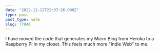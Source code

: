 ```yaml
---
date: "2022-12-12T21:37:26.000Z"
type: post 
post_type: note
slug: 77846
---
```

I have moved the code that generates my Micro Blog from Heroku to a Raspberry Pi in my closet. This feels much more &quot;Indie Web&quot; to me.

